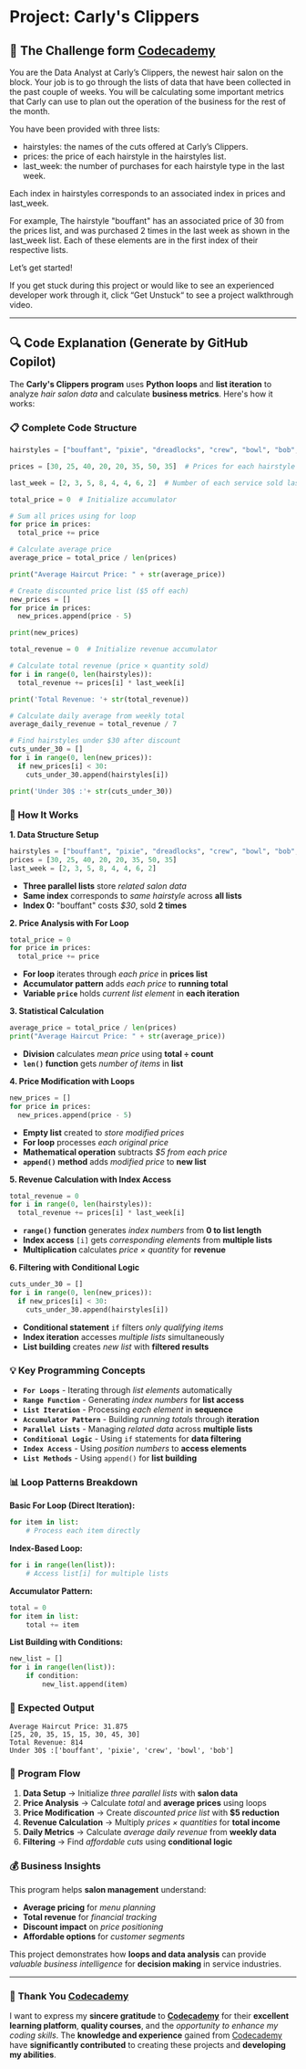 # Project: Carly's Clippers

## 🎯 The Challenge form [Codecademy](http://www.codecademy.com/)

You are the Data Analyst at Carly’s Clippers, the newest hair salon on the block. Your job is to go through the lists of data that have been collected in the past couple of weeks. You will be calculating some important metrics that Carly can use to plan out the operation of the business for the rest of the month.

You have been provided with three lists:

- hairstyles: the names of the cuts offered at Carly’s Clippers.
- prices: the price of each hairstyle in the hairstyles list.
- last_week: the number of purchases for each hairstyle type in the last week.

Each index in hairstyles corresponds to an associated index in prices and last_week.

For example, The hairstyle "bouffant" has an associated price of 30 from the prices list, and was purchased 2 times in the last week as shown in the last_week list. Each of these elements are in the first index of their respective lists.

Let’s get started!

If you get stuck during this project or would like to see an experienced developer work through it, click “Get Unstuck“ to see a project walkthrough video.

---

## 🔍 **Code Explanation (Generate by GitHub Copilot)**

The **Carly's Clippers program** uses **Python loops** and **list iteration** to analyze *hair salon data* and calculate **business metrics**. Here's how it works:

### **📋 Complete Code Structure**

```python
hairstyles = ["bouffant", "pixie", "dreadlocks", "crew", "bowl", "bob", "mohawk", "flattop"]  # Hair salon services

prices = [30, 25, 40, 20, 20, 35, 50, 35]  # Prices for each hairstyle

last_week = [2, 3, 5, 8, 4, 4, 6, 2]  # Number of each service sold last week

total_price = 0  # Initialize accumulator

# Sum all prices using for loop
for price in prices:
  total_price += price

# Calculate average price
average_price = total_price / len(prices)

print("Average Haircut Price: " + str(average_price))

# Create discounted price list ($5 off each)
new_prices = []
for price in prices:
  new_prices.append(price - 5)

print(new_prices)

total_revenue = 0  # Initialize revenue accumulator

# Calculate total revenue (price × quantity sold)
for i in range(0, len(hairstyles)):
  total_revenue += prices[i] * last_week[i]

print('Total Revenue: '+ str(total_revenue))

# Calculate daily average from weekly total
average_daily_revenue = total_revenue / 7

# Find hairstyles under $30 after discount
cuts_under_30 = []
for i in range(0, len(new_prices)):
  if new_prices[i] < 30:
    cuts_under_30.append(hairstyles[i])

print('Under 30$ :'+ str(cuts_under_30))
```

### **🎯 How It Works**

**1. Data Structure Setup**
```python
hairstyles = ["bouffant", "pixie", "dreadlocks", "crew", "bowl", "bob", "mohawk", "flattop"]
prices = [30, 25, 40, 20, 20, 35, 50, 35]
last_week = [2, 3, 5, 8, 4, 4, 6, 2]
```
- **Three parallel lists** store *related salon data*
- **Same index** corresponds to *same hairstyle* across **all lists**
- **Index 0:** "bouffant" costs *$30*, sold **2 times**

**2. Price Analysis with For Loop**
```python
total_price = 0
for price in prices:
  total_price += price
```
- **For loop** iterates through *each price* in **prices list**
- **Accumulator pattern** adds *each price* to **running total**
- **Variable `price`** holds *current list element* in **each iteration**

**3. Statistical Calculation**
```python
average_price = total_price / len(prices)
print("Average Haircut Price: " + str(average_price))
```
- **Division** calculates *mean price* using **total ÷ count**
- **`len()` function** gets *number of items* in **list**

**4. Price Modification with Loops**
```python
new_prices = []
for price in prices:
  new_prices.append(price - 5)
```
- **Empty list** created to *store modified prices*
- **For loop** processes *each original price*
- **Mathematical operation** subtracts *$5 from each price*
- **`append()` method** adds *modified price* to **new list**

**5. Revenue Calculation with Index Access**
```python
total_revenue = 0
for i in range(0, len(hairstyles)):
  total_revenue += prices[i] * last_week[i]
```
- **`range()` function** generates *index numbers* from **0 to list length**
- **Index access** `[i]` gets *corresponding elements* from **multiple lists**
- **Multiplication** calculates *price × quantity* for **revenue**

**6. Filtering with Conditional Logic**
```python
cuts_under_30 = []
for i in range(0, len(new_prices)):
  if new_prices[i] < 30:
    cuts_under_30.append(hairstyles[i])
```
- **Conditional statement** `if` filters *only qualifying items*
- **Index iteration** accesses *multiple lists* simultaneously
- **List building** creates *new list* with **filtered results**

### **💡 Key Programming Concepts**

- **`For Loops`** - Iterating through *list elements* automatically
- **`Range Function`** - Generating *index numbers* for **list access**
- **`List Iteration`** - Processing *each element* in **sequence**
- **`Accumulator Pattern`** - Building *running totals* through **iteration**
- **`Parallel Lists`** - Managing *related data* across **multiple lists**
- **`Conditional Logic`** - Using `if` statements for **data filtering**
- **`Index Access`** - Using *position numbers* to **access elements**
- **`List Methods`** - Using `append()` for **list building**

### **📊 Loop Patterns Breakdown**

**Basic For Loop (Direct Iteration):**
```python
for item in list:
    # Process each item directly
```

**Index-Based Loop:**
```python
for i in range(len(list)):
    # Access list[i] for multiple lists
```

**Accumulator Pattern:**
```python
total = 0
for item in list:
    total += item
```

**List Building with Conditions:**
```python
new_list = []
for i in range(len(list)):
    if condition:
        new_list.append(item)
```

### **💼 Expected Output**

```terminal
Average Haircut Price: 31.875
[25, 20, 35, 15, 15, 30, 45, 30]
Total Revenue: 814
Under 30$ :['bouffant', 'pixie', 'crew', 'bowl', 'bob']
```

### **🔄 Program Flow**

1. **Data Setup** → Initialize *three parallel lists* with **salon data**
2. **Price Analysis** → Calculate *total* and **average prices** using loops
3. **Price Modification** → Create *discounted price list* with **$5 reduction**
4. **Revenue Calculation** → Multiply *prices × quantities* for **total income**
5. **Daily Metrics** → Calculate *average daily revenue* from **weekly data**
6. **Filtering** → Find *affordable cuts* using **conditional logic**

### **💰 Business Insights**

This program helps **salon management** understand:
- **Average pricing** for *menu planning*
- **Total revenue** for *financial tracking*
- **Discount impact** on *price positioning*
- **Affordable options** for *customer segments*

This project demonstrates how **loops and data analysis** can provide *valuable business intelligence* for **decision making** in service industries.

---

### 🙏 **Thank You [Codecademy](https://www.codecademy.com/)**

I want to express my **sincere gratitude** to [**Codecademy**](https://www.codecademy.com/) for their **excellent learning platform**, **quality courses**, and the *opportunity to enhance my coding skills*. The **knowledge and experience** gained from [Codecademy](https://www.codecademy.com/) have **significantly contributed** to creating these projects and **developing my abilities**.